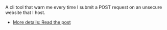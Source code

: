 A cli tool that warn me every time I submit a POST request on an unsecure website that I host.

- [More details: Read the post](https://github.com/matamalaortiz/understanding_networks_2017/tree/master/packet/post)
